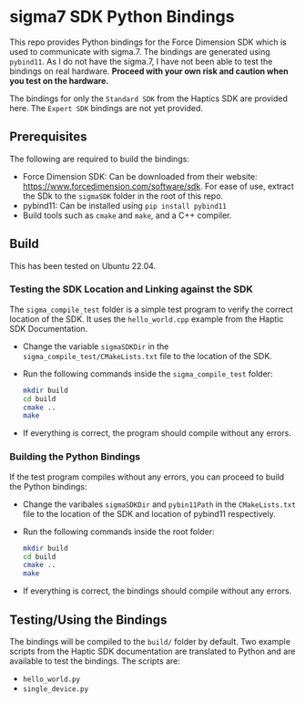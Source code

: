 # sigma7 SDK Python Bindings

This repo provides Python bindings for the Force Dimension SDK which is used to communicate with sigma.7. The bindings are generated using `pybind11`. As I do not have the sigma.7, I have not been able to test the bindings on real hardware. **Proceed with your own risk and caution when you test on the hardware.**

The bindings for only the `Standard SDK` from the Haptics SDK are provided here. The `Expert SDK` bindings are not yet provided.

## Prerequisites

The following are required to build the bindings:

- Force Dimension SDK: Can be downloaded from their website: <https://www.forcedimension.com/software/sdk>. For ease of use, extract the SDk to the `sigmaSDK` folder in the root of this repo.
- pybind11: Can be installed using `pip install pybind11`
- Build tools such as `cmake` and `make`, and a C++ compiler.

## Build

This has been tested on Ubuntu 22.04.

### Testing the SDK Location and Linking against the SDK

The `sigma_compile_test` folder is a simple test program to verify the correct location of the SDK. It uses the `hello_world.cpp` example from the Haptic SDK Documentation.

- Change the variable `sigmaSDKDir` in the `sigma_compile_test/CMakeLists.txt` file to the location of the SDK.
- Run the following commands inside the `sigma_compile_test` folder:

  ```bash
  mkdir build
  cd build
  cmake ..
  make
  ```

- If everything is correct, the program should compile without any errors.

### Building the Python Bindings

If the test program compiles without any errors, you can proceed to build the Python bindings:

- Change the varibales `sigmaSDKDir` and `pybin11Path` in the `CMakeLists.txt` file to the location of the SDK and location of pybind11 respectively.
- Run the following commands inside the root folder:

  ```bash
  mkdir build
  cd build
  cmake ..
  make
  ```

- If everything is correct, the bindings should compile without any errors.

## Testing/Using the Bindings

The bindings will be compiled to the `build/` folder by default. Two example scripts from the Haptic SDK documentation are translated to Python and are available to test the bindings. The scripts are:

- `hello_world.py`
- `single_device.py`
